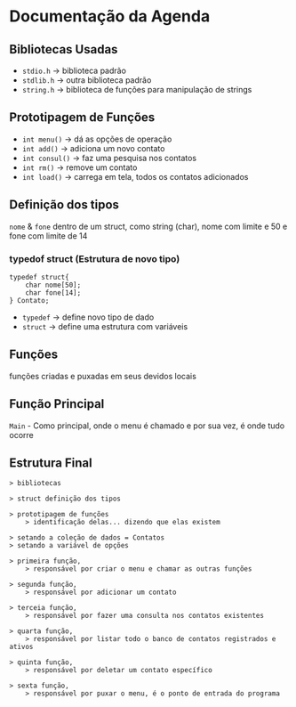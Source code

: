 # Documentação da Agenda

## Bibliotecas Usadas 

* `stdio.h` -> biblioteca padrão
* `stdlib.h` -> outra biblioteca padrão 
* `string.h` -> biblioteca de funções para manipulação de strings

## Prototipagem de Funções

* `int menu()` -> dá as opções de operação 
* `int add()` -> adiciona um novo contato
* `int consul()` -> faz uma pesquisa nos contatos
* `int rm()` -> remove um contato
* `int load()` -> carrega em tela, todos os contatos adicionados

## Definição dos tipos

`nome` & `fone` dentro de um struct, como string (char), nome com limite e 50 e fone com limite de 14

### typedof struct (Estrutura de novo tipo)
```
typedef struct{
    char nome[50];
    char fone[14];
} Contato;
```
* `typedef` -> define novo tipo de dado
* `struct` -> define uma estrutura com variáveis

## Funções

funções criadas e puxadas em seus devidos locais

## Função Principal

`Main` - Como principal, onde o menu é chamado e por sua vez, é onde tudo ocorre

<!-- Essas coisas não fazem parte de uma documentação, coloque no docs "Docs de Cola, Geral" -->

## Estrutura Final
```
> bibliotecas

> struct definição dos tipos

> prototipagem de funções
    > identificação delas... dizendo que elas existem

> setando a coleção de dados = Contatos
> setando a variável de opções

> primeira função,
    > responsável por criar o menu e chamar as outras funções

> segunda função,
    > responsável por adicionar um contato

> terceia função,
    > responsável por fazer uma consulta nos contatos existentes

> quarta função,
    > responsável por listar todo o banco de contatos registrados e ativos

> quinta função,
    > responsável por deletar um contato específico

> sexta função,
    > responsável por puxar o menu, é o ponto de entrada do programa

```


<!-- ## Funções do CANSI 

* `fopen()` -> abre um arquivo 
* `fwrite()` -> escreve em um arquivo (bin)
* `fprintf` -> imprime (escreve) em um arquivo (txt)
* `fread()` -> lê o arquivo (bin)
* `fscanf()` -> lê dados formatados em um arquivo (txt)
* `fclose()` -> fecha o arquivo
* `sizeof()` -> determina tamanho do dado/aloca memória
* `strcmp()` -> compara duas strings

### Formas de abrir arquivos

* `fopen("contatos.txt", "a")` -> adiciona dados do arquivo
* `fopen("contatos.bin", "ab")` -> adiciona dados do arquivo binário
* `fopen("contatos.txt", "w")` -> subscreve dados do arquivo
* `fopen("contatos.bin", "wb")` -> subscreve dados do arquivo binário
* `fopen("contatos.txt", "r")` -> lê dados do arquivo
* `fopen("contatos.bin", "rb")` -> lê dados do arquivo binário

### Manipulação do FILE *arquivo

`FILE` é uma função da biblioteca C que trabalha com arquivos<br>
`FILE *` aponta para um arquivo específico, definido pelo usuário<br>

```
FILE *arquivo;
arquivo = fopen("meuArquivo.bin","rb");
```

No exemplo acima, `arquivo` aponta para a seguinte declaração `fopen("meuArquivo.bin","rb")`, <br>
com isto, o arquivo `meuArquivo` definido por `arquivo` é aberto. -->

